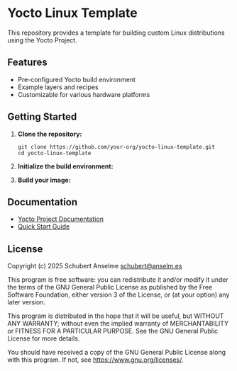 # Yocto Linux Template

This repository provides a template for building custom Linux distributions using the Yocto Project.

## Features

- Pre-configured Yocto build environment
- Example layers and recipes
- Customizable for various hardware platforms

## Getting Started

1. **Clone the repository:**

    ```shell
    git clone https://github.com/your-org/yocto-linux-template.git
    cd yocto-linux-template
    ```

2. **Initialize the build environment:**

    <!-- TODO: init -->

3. **Build your image:**

    <!-- TODO: build -->

## Documentation

- [Yocto Project Documentation](https://www.yoctoproject.org/docs/)
- [Quick Start Guide](https://www.yoctoproject.org/docs/current/yocto-project-qs/yocto-project-qs.html)

## License

Copyright (c) 2025 Schubert Anselme <schubert@anselm.es>

This program is free software: you can redistribute it and/or modify
it under the terms of the GNU General Public License as published by
the Free Software Foundation, either version 3 of the License, or
(at your option) any later version.

This program is distributed in the hope that it will be useful,
but WITHOUT ANY WARRANTY; without even the implied warranty of
MERCHANTABILITY or FITNESS FOR A PARTICULAR PURPOSE. See the
GNU General Public License for more details.

You should have received a copy of the GNU General Public License
along with this program. If not, see <https://www.gnu.org/licenses/>.
